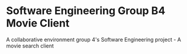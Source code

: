 # Software Engineering Group B4 Movie Client
A collaborative environment group 4's Software Engineering project - A movie search client 
